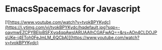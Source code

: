 # EmacsSpacemacs for Javascript

[![https://www.youtube.com/watch?v=tvokBPYKydc](https://i.ytimg.com/vi/tvokBPYKydc/hqdefault.jpg?sqp=-oaymwEZCPYBEIoBSFXyq4qpAwsIARUAAIhCGAFwAQ==&rs=AOn4CLDOJPsUKe-i4EToh0FeJmLM_6QCbA)](https://www.youtube.com/watch?v=tvokBPYKydc)
